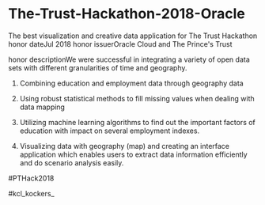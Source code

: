 # The-Trust-Hackathon-2018-Oracle

The best visualization and creative data application for The Trust Hackathon
honor dateJul 2018  honor issuerOracle Cloud and The Prince's Trust

honor descriptionWe were successful in integrating a variety of open data sets with different granularities of time and geography. 

1. Combining education and employment data through geography data 

2. Using robust statistical methods to fill missing values when dealing with data mapping

3. Utilizing machine learning algorithms to find out the important factors of education with impact on several employment indexes.

4. Visualizing data with geography (map) and creating an interface application which enables users to extract data information efficiently and do scenario analysis easily.

#PTHack2018

#kcl_kockers_
